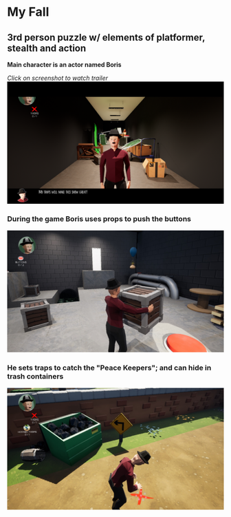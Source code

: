 # My Fall
## 3rd person puzzle w/ elements of platformer, stealth and action  
**Main character is an actor named Boris**

*Click on screenshot to watch trailer*
[![Watch the video](screenshot1.png)](https://youtu.be/watch?v=5mWFSE1jXXQ)

### During the game Boris uses props to push the buttons
![Screenshot2!](screenshot2.png)

### He sets traps to catch the "Peace Keepers"; and can hide in trash containers
![Screenshot3!](screenshot3.png)